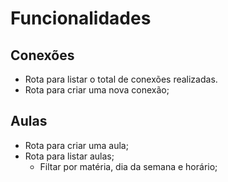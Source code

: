 # Funcionalidades

## Conexões

- Rota para listar o total de conexões realizadas.
- Rota para criar uma nova conexão;

## Aulas

- Rota para criar uma aula;
- Rota para listar aulas;
  - Filtar por matéria, dia da semana e horário;
